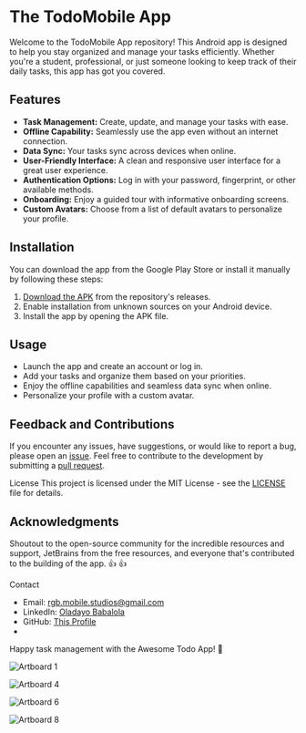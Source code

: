 # The TodoMobile App
Welcome to the TodoMobile App repository! 
This Android app is designed to help you stay organized and manage your tasks efficiently. 
Whether you're a student, professional, or just someone looking to keep track of their daily tasks, this app has got you covered.

## Features
- **Task Management:** Create, update, and manage your tasks with ease.
- **Offline Capability:** Seamlessly use the app even without an internet connection.
- **Data Sync:** Your tasks sync across devices when online.
- **User-Friendly Interface:** A clean and responsive user interface for a great user experience.
- **Authentication Options:** Log in with your password, fingerprint, or other available methods.
- **Onboarding:** Enjoy a guided tour with informative onboarding screens.
- **Custom Avatars:** Choose from a list of default avatars to personalize your profile.

## Installation
You can download the app from the Google Play Store or install it manually by following these steps:

1. [Download the APK](/app/release/TodoMobile1.3.2.apk) from the repository's releases.
1. Enable installation from unknown sources on your Android device.
1. Install the app by opening the APK file.

## Usage
- Launch the app and create an account or log in.
- Add your tasks and organize them based on your priorities.
- Enjoy the offline capabilities and seamless data sync when online.
- Personalize your profile with a custom avatar.

## Feedback and Contributions
If you encounter any issues, have suggestions, or would like to report a bug, please open an [issue](/issues).
Feel free to contribute to the development by submitting a [pull request](/pulls).

License
This project is licensed under the MIT License - see the [LICENSE](/LICENSE.md) file for details.

## Acknowledgments
Shoutout to the open-source community for the incredible resources and support, JetBrains from the free resources, and everyone that's contributed to the building of the app. :+1: :+1:

Contact
- Email: rgb.mobile.studios@gmail.com
- LinkedIn: [Oladayo Babalola](https://linkedin.com/in/oladayo-babalola-spt/)
- GitHub: [This Profile](https://github.com/cooncudee/)
- 

Happy task management with the Awesome Todo App! 🚀



![Artboard 1](https://github.com/cooncudee/TODO_Mobile/assets/66222345/70ba8906-10e1-499d-a445-7c080d1f6d84) 

![Artboard 4](https://github.com/cooncudee/TODO_Mobile/assets/66222345/fbee0b0c-438b-4b42-a248-8e84314f2062) 

![Artboard 6](https://github.com/cooncudee/TODO_Mobile/assets/66222345/a32cfddc-44ac-494f-80e7-1e69449c2ca5) 

![Artboard 8](https://github.com/cooncudee/TODO_Mobile/assets/66222345/4b712ad5-893d-49dc-b0d7-519761586be5)

